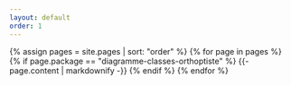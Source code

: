 ```yaml
---
layout: default
order: 1
---
```


{% assign pages = site.pages | sort: "order" %}
{% for page in pages %}
 {% if  page.package == "diagramme-classes-orthoptiste"  %}
    {{- page.content | markdownify -}}
  {% endif %}
{% endfor %}